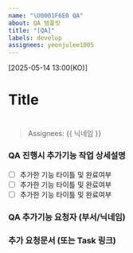 ```yaml
---
name: "\U0001F6E0 QA"
about: QA 템플릿
title: "[QA]"
labels: develop
assignees: yeonjulee1005
---
```


[2025-05-14 13:00(KO)]
# Title
> # 

> Assignees: {{ 닉네임 }}

### QA 진행시 추가기능 작업 상세설명
- [ ] 추가한 기능 타이틀 및 완료여부
- [ ] 추가한 기능 타이틀 및 완료여부
- [ ] 추가한 기능 타이틀 및 완료여부

### QA 추가기능 요청자 (부서/닉네임)
>

### 추가 요청문서 (또는 Task 링크)
>
